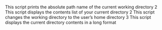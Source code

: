 This script prints the absolute path name of the current working directory
2 This script displays the contents list of your current directory
 2 This script changes the working directory to the user’s home directory
3 This script displays the current directory contents in a long format
